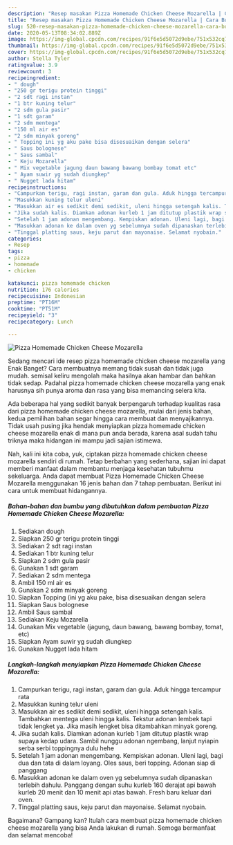 ```yaml
---
description: "Resep masakan Pizza Homemade Chicken Cheese Mozarella | Cara Buat Pizza Homemade Chicken Cheese Mozarella Yang Lezat"
title: "Resep masakan Pizza Homemade Chicken Cheese Mozarella | Cara Buat Pizza Homemade Chicken Cheese Mozarella Yang Lezat"
slug: 520-resep-masakan-pizza-homemade-chicken-cheese-mozarella-cara-buat-pizza-homemade-chicken-cheese-mozarella-yang-lezat
date: 2020-05-13T08:34:02.889Z
image: https://img-global.cpcdn.com/recipes/91f6e5d5072d9ebe/751x532cq70/pizza-homemade-chicken-cheese-mozarella-foto-resep-utama.jpg
thumbnail: https://img-global.cpcdn.com/recipes/91f6e5d5072d9ebe/751x532cq70/pizza-homemade-chicken-cheese-mozarella-foto-resep-utama.jpg
cover: https://img-global.cpcdn.com/recipes/91f6e5d5072d9ebe/751x532cq70/pizza-homemade-chicken-cheese-mozarella-foto-resep-utama.jpg
author: Stella Tyler
ratingvalue: 3.9
reviewcount: 3
recipeingredient:
- " dough"
- "250 gr terigu protein tinggi"
- "2 sdt ragi instan"
- "1 btr kuning telur"
- "2 sdm gula pasir"
- "1 sdt garam"
- "2 sdm mentega"
- "150 ml air es"
- "2 sdm minyak goreng"
- " Topping ini yg aku pake bisa disesuaikan dengan selera"
- " Saus bolognese"
- " Saus sambal"
- " Keju Mozarella"
- " Mix vegetable jagung daun bawang bawang bombay tomat etc"
- " Ayam suwir yg sudah diungkep"
- " Nugget lada hitam"
recipeinstructions:
- "Campurkan terigu, ragi instan, garam dan gula. Aduk hingga tercampur rata"
- "Masukkan kuning telur uleni"
- "Masukkan air es sedikit demi sedikit, uleni hingga setengah kalis. Tambahkan mentega uleni hingga kalis. Tekstur adonan lembek tapi tidak lengket ya. Jika masih lengket bisa ditambahkan minyak goreng."
- "Jika sudah kalis. Diamkan adonan kurleb 1 jam ditutup plastik wrap supaya kedap udara. Sambil nunggu adonan ngembang, lanjut nyiapin serba serbi toppingnya dulu hehe"
- "Setelah 1 jam adonan mengembang. Kempiskan adonan. Uleni lagi, bagi dua dan tata di dalam loyang. Oles saus, beri topping. Adonan siap di panggang"
- "Masukkan adonan ke dalam oven yg sebelumnya sudah dipanaskan terlebih dahulu. Panggang dengan suhu kurleb 160 derajat api bawah kurleb 20 menit dan 10 menit api atas bawah. Fresh baru keluar dari oven."
- "Tinggal platting saus, keju parut dan mayonaise. Selamat nyobain."
categories:
- Resep
tags:
- pizza
- homemade
- chicken

katakunci: pizza homemade chicken 
nutrition: 176 calories
recipecuisine: Indonesian
preptime: "PT16M"
cooktime: "PT51M"
recipeyield: "3"
recipecategory: Lunch

---
```



![Pizza Homemade Chicken Cheese Mozarella](https://img-global.cpcdn.com/recipes/91f6e5d5072d9ebe/751x532cq70/pizza-homemade-chicken-cheese-mozarella-foto-resep-utama.jpg)

Sedang mencari ide resep pizza homemade chicken cheese mozarella yang Enak Banget? Cara membuatnya memang tidak susah dan tidak juga mudah. semisal keliru mengolah maka hasilnya akan hambar dan bahkan tidak sedap. Padahal pizza homemade chicken cheese mozarella yang enak harusnya sih punya aroma dan rasa yang bisa memancing selera kita.



Ada beberapa hal yang sedikit banyak berpengaruh terhadap kualitas rasa dari pizza homemade chicken cheese mozarella, mulai dari jenis bahan, kedua pemilihan bahan segar hingga cara membuat dan menyajikannya. Tidak usah pusing jika hendak menyiapkan pizza homemade chicken cheese mozarella enak di mana pun anda berada, karena asal sudah tahu triknya maka hidangan ini mampu jadi sajian istimewa.


Nah, kali ini kita coba, yuk, ciptakan pizza homemade chicken cheese mozarella sendiri di rumah. Tetap berbahan yang sederhana, sajian ini dapat memberi manfaat dalam membantu menjaga kesehatan tubuhmu sekeluarga. Anda dapat membuat Pizza Homemade Chicken Cheese Mozarella menggunakan 16 jenis bahan dan 7 tahap pembuatan. Berikut ini cara untuk membuat hidangannya.

<!--inarticleads1-->

##### Bahan-bahan dan bumbu yang dibutuhkan dalam pembuatan Pizza Homemade Chicken Cheese Mozarella:

1. Sediakan  dough
1. Siapkan 250 gr terigu protein tinggi
1. Sediakan 2 sdt ragi instan
1. Sediakan 1 btr kuning telur
1. Siapkan 2 sdm gula pasir
1. Gunakan 1 sdt garam
1. Sediakan 2 sdm mentega
1. Ambil 150 ml air es
1. Gunakan 2 sdm minyak goreng
1. Siapkan  Topping (ini yg aku pake, bisa disesuaikan dengan selera
1. Siapkan  Saus bolognese
1. Ambil  Saus sambal
1. Sediakan  Keju Mozarella
1. Gunakan  Mix vegetable (jagung, daun bawang, bawang bombay, tomat, etc)
1. Siapkan  Ayam suwir yg sudah diungkep
1. Gunakan  Nugget lada hitam




<!--inarticleads2-->

##### Langkah-langkah menyiapkan Pizza Homemade Chicken Cheese Mozarella:

1. Campurkan terigu, ragi instan, garam dan gula. Aduk hingga tercampur rata
1. Masukkan kuning telur uleni
1. Masukkan air es sedikit demi sedikit, uleni hingga setengah kalis. Tambahkan mentega uleni hingga kalis. Tekstur adonan lembek tapi tidak lengket ya. Jika masih lengket bisa ditambahkan minyak goreng.
1. Jika sudah kalis. Diamkan adonan kurleb 1 jam ditutup plastik wrap supaya kedap udara. Sambil nunggu adonan ngembang, lanjut nyiapin serba serbi toppingnya dulu hehe
1. Setelah 1 jam adonan mengembang. Kempiskan adonan. Uleni lagi, bagi dua dan tata di dalam loyang. Oles saus, beri topping. Adonan siap di panggang
1. Masukkan adonan ke dalam oven yg sebelumnya sudah dipanaskan terlebih dahulu. Panggang dengan suhu kurleb 160 derajat api bawah kurleb 20 menit dan 10 menit api atas bawah. Fresh baru keluar dari oven.
1. Tinggal platting saus, keju parut dan mayonaise. Selamat nyobain.




Bagaimana? Gampang kan? Itulah cara membuat pizza homemade chicken cheese mozarella yang bisa Anda lakukan di rumah. Semoga bermanfaat dan selamat mencoba!
